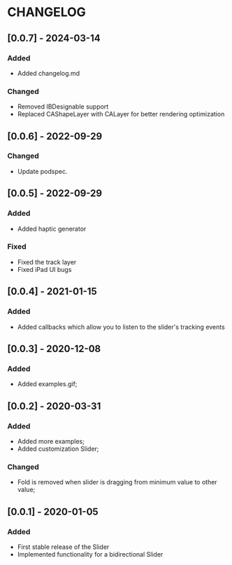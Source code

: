 # CHANGELOG

## [0.0.7] - 2024-03-14

### Added
- Added changelog.md

### Changed
- Removed IBDesignable support
- Replaced CAShapeLayer with CALayer for better rendering optimization

## [0.0.6] - 2022-09-29

### Changed
- Update podspec.

## [0.0.5] - 2022-09-29

### Added
- Added haptic generator

### Fixed
- Fixed the track layer
- Fixed iPad UI bugs

## [0.0.4] - 2021-01-15

### Added
- Added callbacks which allow you to listen to the slider's tracking events

## [0.0.3] - 2020-12-08

### Added
- Added examples.gif;

## [0.0.2] - 2020-03-31

### Added
- Added more examples;
- Added customization Slider;

### Changed
- Fold is removed when slider is dragging from minimum value to other value;

## [0.0.1] - 2020-01-05

### Added
- First stable release of the Slider
- Implemented functionality for a bidirectional Slider
